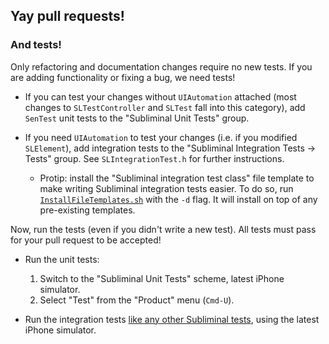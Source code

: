 ## Yay pull requests!

### And tests!

Only refactoring and documentation changes require no new tests. 
If you are adding functionality or fixing a bug, we need tests!
	
* If you can test your changes without `UIAutomation` attached
(most changes to `SLTestController` and `SLTest` fall into this category), 
add `SenTest` unit tests to the "Subliminal Unit Tests" group.

* If you need `UIAutomation` to test your changes (i.e. if you modified `SLElement`), 
add integration tests to the "Subliminal Integration Tests -> Tests" group. 
See `SLIntegrationTest.h` for further instructions.

	* Protip: install the "Subliminal integration test class" file template 
	to make writing Subliminal integration tests easier. To do so, 
	run [`InstallFileTemplates.sh`](https://git.inkling.com/ios/Subliminal/blob/master/Documentation/File%20Templates/InstallFileTemplates.sh) 
	with the `-d` flag. It will install on top of any pre-existing templates.

Now, run the tests (even if you didn't write a new test).
All tests must pass for your pull request to be accepted!

* Run the unit tests:
	1. Switch to the "Subliminal Unit Tests" scheme, latest iPhone simulator.
	2. Select "Test" from the "Product" menu (`Cmd-U`).

* Run the integration tests [like any other Subliminal tests](https://git.inkling.com/ios/Subliminal#faq-aka-stuff-which-should-eventually-go-somewhere-above), using the 
latest iPhone simulator.
